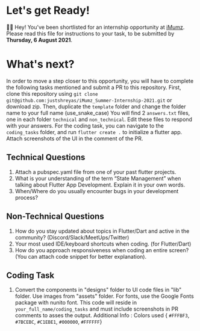 # Let's get Ready!
 👋🏽   Hey! You've been shortlisted for an internship opportunity at [iMumz](https://www.imumz.com/).
 Please read this file for instructions to your task, to be submitted by **Thursday, 6 August 2021**.


# What's next?
In order to move a step closer to this opportunity, you will have to complete the following tasks mentioned and submit a PR to this repository.
First, clone this repository using `git clone git@github.com:justshreyas/iMumz_Summer-Internship-2021.git` or download zip.
Then, duplicate the `template` folder and change the folder name to your full name (use_snake_case)
You will find 2 `answers.txt` files, one in each folder `technical` and `non_technical`. Edit these files to respond with your answers.
For the coding task, you can navigate to the `coding_tasks` folder, and run `flutter create .` to initialize a flutter app. Attach screenshots of the UI in the comment of the PR.

## Technical Questions
1. Attach a pubspec.yaml file from one of your past flutter projects.
2. What is your understanding of the term “State Management” when talking about Flutter App Development. Explain it in your own words.
3. When/Where do you usually encounter bugs in your development process?

## Non-Technical Questions
1. How do you stay updated about topics in Flutter/Dart and active in the community? (Discord/Slack/MeetUps/Twitter)
2. Your most used IDE/keyboard shortcuts when coding. (for Flutter/Dart)
3. How do you approach responsiveness when coding an entire screen? (You can attach code snippet for better explanation).

## Coding Task
1. Convert the components in "designs" folder to UI code files in "lib" folder. Use images from "assets" folder. For fonts, use the Google Fonts package with nunito font. This code will reside in `your_full_name/coding_tasks` and must include screenshots in PR comments to asses the output.
Additional Info : Colors used { `#FFFBF3`, `#7BCEBC`, `#C1EBE1`, `#000000`, `#FFFFFF`}
    
